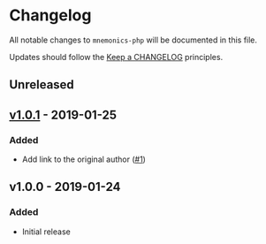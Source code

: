 # Changelog

All notable changes to `mnemonics-php` will be documented in this file.

Updates should follow the [Keep a CHANGELOG](https://keepachangelog.com) principles.

## Unreleased

## [v1.0.1] - 2019-01-25

### Added
- Add link to the original author ([#1](https://github.com/owenvoke/mnemonics-php/issues/1))

## v1.0.0 - 2019-01-24

### Added
- Initial release

[v1.0.1]: https://github.com/owenvoke/mnemonics-php/compare/v1.0.0...v1.0.1

